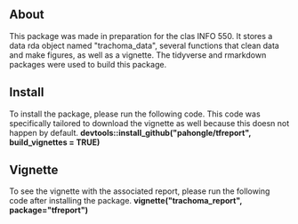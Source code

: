 ## About
This package was made in preparation for the clas INFO 550. It stores a data rda object named "trachoma_data", several functions that clean data and make figures, as well as a vignette. The tidyverse and rmarkdown packages were used to build this package. 

## Install
To install the package, please run the following code. This code was specifically tailored to download the vignette as well because this doesn not happen by default. 
**devtools::install_github("pahongle/tfreport", build_vignettes = TRUE)**

## Vignette
To see the vignette with the associated report, please run the following code after installing the package.
**vignette("trachoma_report", package="tfreport")**


